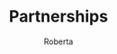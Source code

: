 ---
layout: post
title: Partnerships
author: Roberta
section: support-the-library
categories: [support-the-library, roberta]
audience: ""
keywords: ""
goals: ""
actions: ""
---